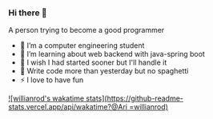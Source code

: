 ### Hi there 👋


A person trying to become a good programmer

- 🔭 I’m a  computer engineering student
- 🌱 I’m learning about web backend with java-spring boot
- 🤔 I wish I had started sooner but I'll handle it
- 🥅 Write code more than yesterday but no spaghetti
- ⚡ I love to have fun 

[![willianrod's wakatime stats](https://github-readme-stats.vercel.app/api/wakatime?@Ari
=willianrod)](https://github.com/anuraghazra/github-readme-stats)
